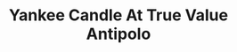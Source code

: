 ---
title: "Yankee Candle At True Value Antipolo"
url: /antipolo/yankee-candle-at-true-value-antipolo/
shop: Warenhaus
---